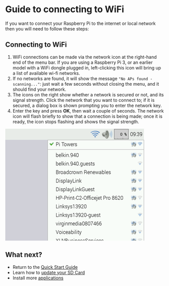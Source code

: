 # Guide to connecting to WiFi

If you want to connect your Raspberry Pi to the internet or local network then you will need to follow these steps:

## Connecting to WiFi
1. WiFi connections can be made via the network icon at the right-hand end of the menu bar. If you are using a Raspberry Pi 3, or an earlier model with a WiFi dongle plugged in, left-clicking this icon will bring up a list of available wi-fi networks.
1. If no networks are found, it will show the message `"No APs found - scanning..."`: just wait a few seconds without closing the menu, and it should find your network.
1. The icons on the right show whether a network is secured or not, and its signal strength. Click the network that you want to connect to; if it is secured, a dialog box is shown prompting you to enter the network key.
1. Enter the key and press **OK**, then wait a couple of seconds. The network icon will flash briefly to show that a connection is being made; once it is ready, the icon stops flashing and shows the signal strength.

  ![](images/wifi2.png)

## What next?
- Return to the [Quick Start Guide](worksheet.md)
- Learn how to [update your SD Card](update-sd-card.md)
- Install more [applications](install-apps.md)
